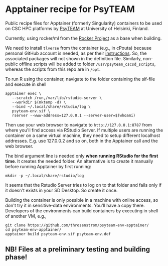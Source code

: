 # Apptainer recipe for PsyTEAM

Public recipe files for Apptainer (formerly Singularity) containers to be used on CSC HPC platforms by [PsyTEAM](https://blogs.helsinki.fi/psyteam-research-group/) at University of Helsinki, Finland.

Currently, using rocker/ml from the [Rocker Project](https://rocker-project.org/) as a base when building.

We need to install `tlverse` from the container (e.g., in cPouta) because personal GitHub account is needed, as per their [instructions](https://tlverse.org/tlverse-handbook/setup.html#installtlverse). 
So, the associated packages will not shown in the definition file. 
Similarly, non-public offline scripts will be added to folder `/usr/psyteam_cscsd_scripts`, whereas the scripts from this repo are in `/opt`.

To run R using the container, navigate to the folder containing the sif-file and execute in shell

```
apptainer exec \
   --scratch /run,/var/lib/rstudio-server \
   --workdir $(mktemp -d) \
   --bind ~/.local/share/rstudio/log \
   psyteam-env.sif \
   rserver --www-address=127.0.0.1 --server-user=$(whoami)
```

Then use your web browser to navigate to `http://127.0.0.1:8787` from where you'll find access via RStudio Server.
If multiple users are running the container on a same virtual machine, they need to setup different localhost addresses. 
E.g. use 127.0.0.2 and so on, both in the Apptainer call and the web browser.

The bind argument line is needed only **when running RStudio for the first time**. It creates the needed folder.
An alternative is to create it manually before running Apptainer by first running:

```
mkdir -p ~/.local/share/rstudio/log
```

It seems that the Rstudio Server tries to log on to that folder and fails only if it doesn't exists in your SD Desktop. So create it once.

Building the container is only possible in a machine with online access, so don't try it in sensitive-data environments. You'll have a copy there.
Developers of the environments can build containers by executing in shell of another VM, e.g., 

```
git clone https://github.com/throsenstrom/psyteam-env-apptainer/
cd psyteam-env-apptainer/
apptainer build psyteam-env.sif psyteam-env.def
```
	
NB! Files at a preliminary testing and building phase!
---
